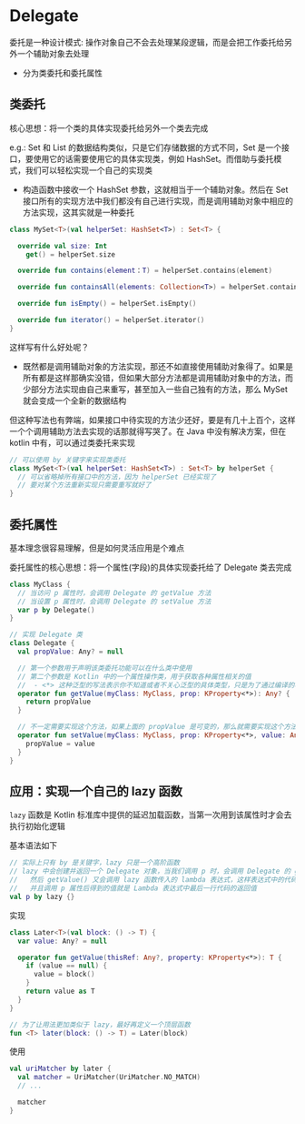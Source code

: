 # Delegate

委托是一种设计模式: 操作对象自己不会去处理某段逻辑，而是会把工作委托给另外一个辅助对象去处理

- 分为类委托和委托属性

## 类委托

核心思想：将一个类的具体实现委托给另外一个类去完成

e.g.: Set 和 List 的数据结构类似，只是它们存储数据的方式不同，Set 是一个接口，要使用它的话需要使用它的具体实现类，例如 HashSet。而借助与委托模式，我们可以轻松实现一个自己的实现类

- 构造函数中接收一个 HashSet 参数，这就相当于一个辅助对象。然后在 Set 接口所有的实现方法中我们都没有自己进行实现，而是调用辅助对象中相应的方法实现，这其实就是一种委托

```kotlin
class MySet<T>(val helperSet: HashSet<T>) : Set<T> {

  override val size: Int
    get() = helperSet.size

  override fun contains(element：T) = helperSet.contains(element)

  override fun containsAll(elements: Collection<T>) = helperSet.containsAll(elements)

  override fun isEmpty() = helperSet.isEmpty()

  override fun iterator() = helperSet.iterator()
}
```

这样写有什么好处呢？

- 既然都是调用辅助对象的方法实现，那还不如直接使用辅助对象得了。如果是所有都是这样那确实没错，但如果大部分方法都是调用辅助对象中的方法，而少部分方法实现由自己来重写，甚至加入一些自己独有的方法，那么 MySet 就会变成一个全新的数据结构

但这种写法也有弊端，如果接口中待实现的方法少还好，要是有几十上百个，这样一个个调用辅助方法去实现的话那就得写哭了。在 Java 中没有解决方案，但在 kotlin 中有，可以通过类委托来实现

```kotlin
// 可以使用 by 关键字来实现类委托
class MySet<T>(val helperSet: HashSet<T>) : Set<T> by helperSet {
  // 可以省略掉所有接口中的方法，因为 helperSet 已经实现了
  // 要对某个方法重新实现只需要重写就好了
}

```

## 委托属性

基本理念很容易理解，但是如何灵活应用是个难点

委托属性的核心思想：将一个属性(字段)的具体实现委托给了 Delegate 类去完成

```kotlin
class MyClass {
  // 当访问 p 属性时，会调用 Delegate 的 getValue 方法
  // 当设置 p 属性时，会调用 Delegate 的 setValue 方法
  var p by Delegate()
}

// 实现 Delegate 类
class Delegate {
  val propValue: Any? = null

  // 第一个参数用于声明该类委托功能可以在什么类中使用
  // 第二个参数是 Kotlin 中的一个属性操作类，用于获取各种属性相关的值
  //  - <*> 这种泛型的写法表示你不知道或者不关心泛型的具体类型，只是为了通过编译的写法而已，类似于 Java 中的 <?>
  operator fun getValue(myClass: MyClass, prop: KProperty<*>): Any? {
    return propValue
  }

  // 不一定需要实现这个方法，如果上面的 propValue 是可变的，那么就需要实现这个方法，否则不需要
  operator fun setValue(myClass: MyClass, prop: KProperty<*>, value: Any?) {
    propValue = value
  }
}
```

## 应用：实现一个自己的 lazy 函数

`lazy` 函数是 Kotlin 标准库中提供的延迟加载函数，当第一次用到该属性时才会去执行初始化逻辑

基本语法如下

```kotlin
// 实际上只有 by 是关键字，lazy 只是一个高阶函数
// lazy 中会创建并返回一个 Delegate 对象，当我们调用 p 时，会调用 Delegate 的 getValue 方法
//   然后 getValue() 又会调用 lazy 函数传入的 lambda 表达式，这样表达式中的代码就得到执行了
//   并且调用 p 属性后得到的值就是 Lambda 表达式中最后一行代码的返回值
val p by lazy {}
```

实现

```kotlin
class Later<T>(val block: () -> T) {
  var value: Any? = null

  operator fun getValue(thisRef: Any?, property: KProperty<*>): T {
    if (value == null) {
      value = block()
    }
    return value as T
  }
}

// 为了让用法更加类似于 lazy，最好再定义一个顶层函数
fun <T> later(block: () -> T) = Later(block)
```

使用

```kotlin
val uriMatcher by later {
  val matcher = UriMatcher(UriMatcher.NO_MATCH)
  // ...

  matcher
}
```